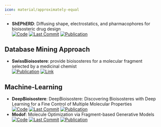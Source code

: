 ```yaml
---
icon: material/approximately-equal
---
```


- **ShEPhERD**: Diffusing shape, electrostatics, and pharmacophores for bioisosteric drug design  
		[![Code](https://img.shields.io/github/stars/coleygroup/shepherd?style=for-the-badge&logo=github)](https://github.com/coleygroup/shepherd) [![Last Commit](https://img.shields.io/github/last-commit/coleygroup/shepherd?style=for-the-badge&logo=github)](https://github.com/coleygroup/shepherd) [![Publication](https://img.shields.io/badge/Publication-Citations:0-blue?style=for-the-badge&logo=bookstack)](https://doi.org/10.48550/arXiv.2411.04130) 

## **Database Mining Approach**
- **SwissBioisostere**: provide bioisosteres for a molecular fragment selected by a medicinal chemist  
	[![Publication](https://img.shields.io/badge/Publication-Citations:29-blue?style=for-the-badge&logo=bookstack)](https://doi.org/10.1093/nar/gkab1047) [![Link](https://img.shields.io/badge/Link-offline-red?style=for-the-badge&logo=xamarin&logoColor=red)](http://www.swissbioisostere.ch/) 

## **Machine-Learning**
- **DeepBioisostere**: DeepBioisostere: Discovering Bioisosteres with Deep Learning for a Fine Control of Multiple Molecular Properties  
		[![Code](https://img.shields.io/github/stars/Hwoo-Kim/DeepBioisostere?style=for-the-badge&logo=github)](https://github.com/Hwoo-Kim/DeepBioisostere) [![Last Commit](https://img.shields.io/github/last-commit/Hwoo-Kim/DeepBioisostere?style=for-the-badge&logo=github)](https://github.com/Hwoo-Kim/DeepBioisostere) [![Publication](https://img.shields.io/badge/Publication-Citations:0-blue?style=for-the-badge&logo=bookstack)](https://doi.org/10.48550/arXiv.2403.02706) 
- **Modof**: Molecule Optimization via Fragment-based Generative Models  
		[![Code](https://img.shields.io/github/stars/ziqi92/Modof?style=for-the-badge&logo=github)](https://github.com/ziqi92/Modof) [![Last Commit](https://img.shields.io/github/last-commit/ziqi92/Modof?style=for-the-badge&logo=github)](https://github.com/ziqi92/Modof) [![Publication](https://img.shields.io/badge/Publication-Citations:38-blue?style=for-the-badge&logo=bookstack)](https://doi.org/10.1038/s42256-021-00410-2) 
